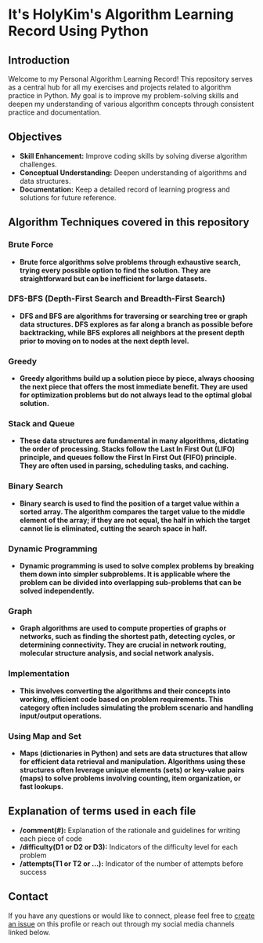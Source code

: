 # It's HolyKim's Algorithm Learning Record Using Python

## Introduction
Welcome to my Personal Algorithm Learning Record! This repository serves as a central hub for all my exercises and projects related to algorithm practice in Python. My goal is to improve my problem-solving skills and deepen my understanding of various algorithm concepts through consistent practice and documentation.

## Objectives
- **Skill Enhancement:** Improve coding skills by solving diverse algorithm challenges.
- **Conceptual Understanding:** Deepen understanding of algorithms and data structures.
- **Documentation:** Keep a detailed record of learning progress and solutions for future reference.

## Algorithm Techniques covered in this repository

  ### Brute Force
  - **Brute force algorithms solve problems through exhaustive search, trying every possible option to find the solution. They are straightforward but can be inefficient for large datasets.**
  
  ### DFS-BFS (Depth-First Search and Breadth-First Search)
  - **DFS and BFS are algorithms for traversing or searching tree or graph data structures. DFS explores as far along a branch as possible before backtracking, while BFS explores all neighbors at the present depth prior to moving on to nodes at the next depth level.**
  
  ### Greedy
  - **Greedy algorithms build up a solution piece by piece, always choosing the next piece that offers the most immediate benefit. They are used for optimization problems but do not always lead to the optimal global solution.**
  
  ### Stack and Queue
  - **These data structures are fundamental in many algorithms, dictating the order of processing. Stacks follow the Last In First Out (LIFO) principle, and queues follow the First In First Out (FIFO) principle. They are often used in parsing, scheduling tasks, and caching.**
  
  ### Binary Search
  - **Binary search is used to find the position of a target value within a sorted array. The algorithm compares the target value to the middle element of the array; if they are not equal, the half in which the target cannot lie is eliminated, cutting the search space in half.**
  
  ### Dynamic Programming
  - **Dynamic programming is used to solve complex problems by breaking them down into simpler subproblems. It is applicable where the problem can be divided into overlapping sub-problems that can be solved independently.**
  
  ### Graph
  - **Graph algorithms are used to compute properties of graphs or networks, such as finding the shortest path, detecting cycles, or determining connectivity. They are crucial in network routing, molecular structure analysis, and social network analysis.**
  
  ### Implementation
  - **This involves converting the algorithms and their concepts into working, efficient code based on problem requirements. This category often includes simulating the problem scenario and handling input/output operations.**
  
  ### Using Map and Set
  - **Maps (dictionaries in Python) and sets are data structures that allow for efficient data retrieval and manipulation. Algorithms using these structures often leverage unique elements (sets) or key-value pairs (maps) to solve problems involving counting, item organization, or fast lookups.**


## Explanation of terms used in each file
- **/comment(#):** Explanation of the rationale and guidelines for writing each piece of code
- **/difficulty(D1 or D2 or D3):** Indicators of the difficulty level for each problem
- **/attempts(T1 or T2 or ...):** Indicator of the number of attempts before success

## Contact
If you have any questions or would like to connect, please feel free to [create an issue](https://github.com/ssKimholy) on this profile or reach out through my social media channels linked below.

